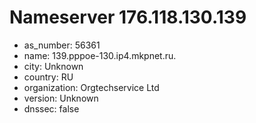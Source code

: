 # Nameserver 176.118.130.139

* as_number: 56361
* name: 139.pppoe-130.ip4.mkpnet.ru.
* city: Unknown
* country: RU
* organization: Orgtechservice Ltd
* version: Unknown
* dnssec: false
